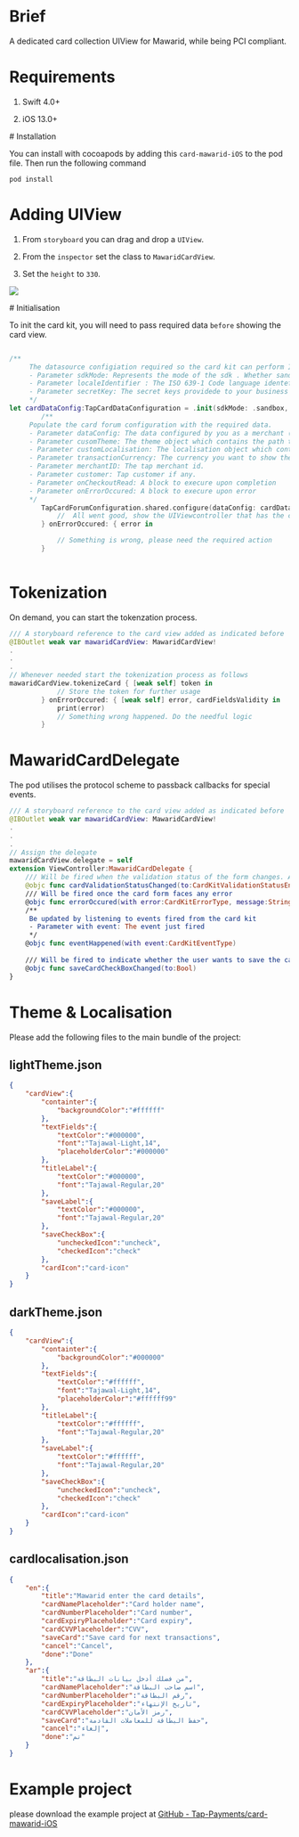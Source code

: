 # Brief

A dedicated card collection UIView for Mawarid, while being PCI compliant.

# Requirements

1. Swift 4.0+
  
2. iOS 13.0+
  

# Installation

You can install with cocoapods by adding this `card-mawarid-iOS` to the pod file. Then run the following command

```tremor
pod install
```

# Adding UIView

1. From `storyboard` you can drag and drop a `UIView`.
  
2. From the `inspector` set the class to `MawaridCardView`.
  
3. Set the `height` to `330`.
  

![](file:///Users/osamarabie/Desktop/Screen%20Shot%202022-10-20%20at%2011.00.04%20PM.png?msec=1666299613956)

# Initialisation

To init the card kit, you will need to pass required data `before` showing the card view.

```swift

/**
     The datasource configiation required so the card kit can perform Init call api
     - Parameter sdkMode: Represents the mode of the sdk . Whether sandbox or production
     - Parameter localeIdentifier : The ISO 639-1 Code language identefier, please note if the passed locale is wrong or not found in the localisation files, we will show the keys instead of the values
     - Parameter secretKey: The secret keys providede to your business from TAP.
     */
let cardDataConfig:TapCardDataConfiguration = .init(sdkMode: .sandbox, localeIdentifier: "en", secretKey: .init(sandbox: "sk_test_yKOxBvwq3oLlcGS6DagZYHM2", production: "sk_live_V4UDhitI0r7sFwHCfNB6xMKp"))
        /**
     Populate the card forum configuration with the required data.
     - Parameter dataConfig: The data configured by you as a merchant (e.g. secret key, locale, etc.). Required
     - Parameter cusomTheme: The theme object which contains the path to the local or to the remote custom light and dark themes. Optional
     - Parameter customLocalisation: The localisation object which contains the path to the local or to the remote custom localisation files. Optional
     - Parameter transactionCurrency: The currency you want to show the card brands that accepts it. Default is KWD
     - Parameter merchantID: The tap merchant id.
     - Parameter customer: Tap customer if any.
     - Parameter onCheckoutRead: A block to execure upon completion
     - Parameter onErrorOccured: A block to execure upon error
     */
        TapCardForumConfiguration.shared.configure(dataConfig: cardDataConfig,customTheme: .init(with: "lightTheme", and: "darkTheme", from: .LocalJsonFile),customLocalisation: .init(with: Bundle.main.url(forResource: "cardlocalisation", withExtension: "json"), from: .LocalJsonFile, shouldFlip: false, localeIdentifier: "en"), transactionCurrency: .SAR) {
            //  All went good, show the UIViewcontroller that has the card kit uiview
        } onErrorOccured: { error in

            // Something is wrong, please need the required action
        }
        
```

# Tokenization

On demand, you can start the tokenzation process.

```swift
/// A storyboard reference to the card view added as indicated before
@IBOutlet weak var mawaridCardView: MawaridCardView!
.
.
.
// Whenever needed start the tokenization process as follows
mawaridCardView.tokenizeCard { [weak self] token in
            // Store the token for further usage
        } onErrorOccured: { [weak self] error, cardFieldsValidity in
            print(error)
            // Something wrong happened. Do the needful logic
        }
```

# MawaridCardDelegate

The pod utilises the protocol scheme to passback callbacks for special events.

```swift
/// A storyboard reference to the card view added as indicated before
@IBOutlet weak var mawaridCardView: MawaridCardView!
.
.
.
// Assign the delegate
mawaridCardView.delegate = self
extension ViewController:MawaridCardDelegate {
    /// Will be fired when the validation status of the form changes. And will let you know if the card form is ready to do be processed or not
    @objc func cardValidationStatusChanged(to:CardKitValidationStatusEnum)
    /// Will be fired once the card form faces any error
    @objc func errorOccured(with error:CardKitErrorType, message:String)
    /**
     Be updated by listening to events fired from the card kit
     - Parameter with event: The event just fired
     */
    @objc func eventHappened(with event:CardKitEventType)
    
    /// Will be fired to indicate whether the user wants to save the card or not
    @objc func saveCardCheckBoxChanged(to:Bool)
}
```

# Theme & Localisation

Please add the following files to the main bundle of the project:

## lightTheme.json

```json
{
    "cardView":{
        "containter":{
            "backgroundColor":"#ffffff"
        },
        "textFields":{
            "textColor":"#000000",
            "font":"Tajawal-Light,14",
            "placeholderColor":"#000000"
        },
        "titleLabel":{
            "textColor":"#000000",
            "font":"Tajawal-Regular,20"
        },
        "saveLabel":{
            "textColor":"#000000",
            "font":"Tajawal-Regular,20"
        },
        "saveCheckBox":{
            "uncheckedIcon":"uncheck",
            "checkedIcon":"check"
        },
        "cardIcon":"card-icon"
    }
}
```

## darkTheme.json

```json
{
    "cardView":{
        "containter":{
            "backgroundColor":"#000000"
        },
        "textFields":{
            "textColor":"#ffffff",
            "font":"Tajawal-Light,14",
            "placeholderColor":"#ffffff99"
        },
        "titleLabel":{
            "textColor":"#ffffff",
            "font":"Tajawal-Regular,20"
        },
        "saveLabel":{
            "textColor":"#ffffff",
            "font":"Tajawal-Regular,20"
        },
        "saveCheckBox":{
            "uncheckedIcon":"uncheck",
            "checkedIcon":"check"
        },
        "cardIcon":"card-icon"
    }
}
```

## cardlocalisation.json

```json
{
    "en":{
        "title":"Mawarid enter the card details",
        "cardNamePlaceholder":"Card holder name",
        "cardNumberPlaceholder":"Card number",
        "cardExpiryPlaceholder":"Card expiry",
        "cardCVVPlaceholder":"CVV",
        "saveCard":"Save card for next transactions",
        "cancel":"Cancel",
        "done":"Done"
    },
    "ar":{
        "title":"من فضلك أدخل بيانات البطاقة",
        "cardNamePlaceholder":"اسم صاحب البطاقة",
        "cardNumberPlaceholder":"رقم البطاقة",
        "cardExpiryPlaceholder":"تاريخ الإنتهاء",
        "cardCVVPlaceholder":"رمز الأمان",
        "saveCard":"حفظ البطاقة للمعاملات القادمة",
        "cancel":"إلغاء",
        "done":"تم"
    }
}
```

# Example project

please download the example project at [GitHub - Tap-Payments/card-mawarid-iOS](https://github.com/Tap-Payments/card-mawarid-iOS)

